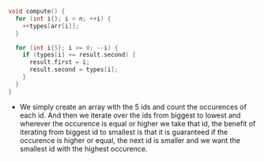 ```cpp
void compute() {
  for (int i{}; i < n; ++i) {
    ++types[arr[i]];
  }

  for (int i{5}; i >= 0; --i) {
    if (types[i] >= result.second) {
      result.first = i;
      result.second = types[i];
    }
  }
}
```
- We simply create an array with the 5 ids and count the occurences of each id. And then we iterate over the ids from biggest to lowest and wherever the occurence is equal or higher we take that id, the benefit of iterating from biggest id to smallest is that it is guaranteed if the occurence is higher or equal, the next id is smaller and we want the smallest id with the highest occurence.